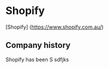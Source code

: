 # Shopify    
[Shopify] (https://www.shopify.com.au/)

## Company history 
Shopify has been S
sdfjks
